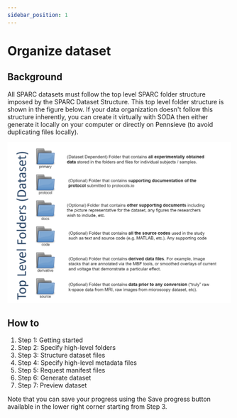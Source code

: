 ```yaml
---
sidebar_position: 1
---
```


# Organize dataset

## Background

All SPARC datasets must follow the top level SPARC folder structure imposed by the SPARC Dataset Structure. This top level folder structure is shown in the figure below. If your data organization doesn't follow this structure inherently, you can create it virtually with SODA then either generate it locally on your computer or directly on Pennsieve (to avoid duplicating files locally).

<div class="px-10">
    <img src="https://github.com/fairdataihub/SODA-for-SPARC/blob/main/docs/documentation/Prepare-dataset/Specify-files/SPARC-dataset-structure.PNG?raw=true">
    </img>
</div>

## How to

1. Step 1: Getting started
2. Step 2: Specify high-level folders
3. Step 3: Structure dataset files
4. Step 4: Specify high-level metadata files
5. Step 5: Request manifest files
6. Step 6: Generate dataset
7. Step 7: Preview dataset

Note that you can save your progress using the Save progress button available in the lower right corner starting from Step 3.
